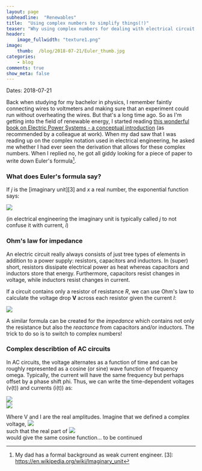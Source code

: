 ```yaml
---
layout: page
subheadline:  "Renewables"
title:  "Using complex numbers to simplify things(!)"
teaser: "Why using complex numbers for dealing with electrical circuit analysis can be useful."
header:
    image_fullwidth: "texture1.png"
image:
    thumb:  /blog/2018-07-21/Euler_thumb.jpg
categories:
    - blog
comments: true
show_meta: false
---
```


Dates: 2018-07-21

Back when studying for my bachelor in physics, I remember faintly connecting wires to voltmeters 
and making sure that an experiment could run without overheating the wires. 
But that's a long time ago. 
So as I'm getting into the field of renewable energy, I started reading 
[this wonderful book on Electric Power Systems - a conceptual introduction][1] 
(as recommended by a colleague at work). 
When my dad saw that I was reading up on the complex notation 
used in electrical engineering, he asked me whether I had ever seen the 
derivation that allows for these complex numbers. 
When I replied no, he got all giddy looking for a piece of paper to write down Euler's formula[^2].

### What does Euler's formula say?
If *j* is the [imaginary unit][3] and *x* a real number, the exponential function says:

<img src="http://latex.codecogs.com/gif.latex?e^{jx} =  \cos x + i \sin(x)" border="0"/>

(in electrical engineering the imaginary unit is typically called *j* to not confuse it with current, *i*)

### Ohm's law for impedance

An electric circuit really always consists of just tree types of elements in addition to a power supply: 
resistors, capacitors and inductors. 
In (super) short, resistors dissipate electrical power as heat whereas capacitors and 
inductors store that energy. 
Furthermore, capacitors resist changes in voltage, while inductors resist changes in current. 

If a circuit contains only a resistor of resistance *R*, we can use Ohm's law to calculate the voltage 
drop **V** across each resistor given the current *I*:

<img src="http://latex.codecogs.com/gif.latex?V = RI" border="0"/>

A similar formula can be created for the *impedance* which contains not only the resistance but also 
the *reactance* from capacitors and/or inductors. 
The trick to do so is to switch to complex numbers!

### Complex describtion of AC circuits
In AC circuits, the voltage alternates as a function of time 
and can be roughly represented as a cosine (or sine) wave function of 
frequency omega. 
Typically, the current will have the same frequency but perhaps offset by a 
phase shift phi. 
Thus, we can write the time-dependent voltages (v(t)) and currents (i(t)) as:

<img src="http://latex.codecogs.com/gif.latex?v(t)=V\cdot \cos (\omega t)" border="0"/><br>
<img src="http://latex.codecogs.com/gif.latex?i(t)=I\cdot \cos (\omega t + \phi)" border="0"/>

Where V and I are the real amplitudes. 
Imagine that we defined a complex voltage, 
<img src="http://latex.codecogs.com/gif.latex?\overline{\mathbb{V}}" border="0"/><br>
such that the real part of 
<img src="http://latex.codecogs.com/gif.latex?\overline{\mathbb{V}}" border="0"/><br>
would give the same cosine function... to be continued

 [1]: https://www.wiley.com/WileyCDA/WileyTitle/productCd-0471178594,miniSiteCd-IEEE2.html
 [^2]: My dad has a formal background as weak current engineer.
 [3]: https://en.wikipedia.org/wiki/Imaginary_unit
 
